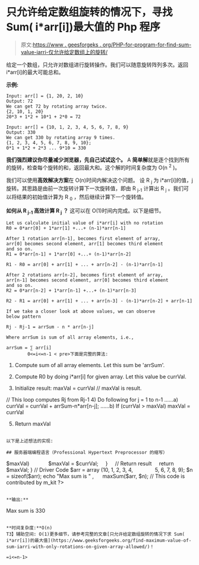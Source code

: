 # 只允许给定数组旋转的情况下，寻找 Sum( i*arr[i])最大值的 Php 程序

> 原文:[https://www . geesforgeks . org/PHP-for-program-for-find-sum-value-iarri-仅允许给定数组上的旋转/](https://www.geeksforgeeks.org/php-program-for-find-maximum-value-of-sum-iarri-with-only-rotations-on-given-array-allowed/)

给定一个数组，只允许对数组进行旋转操作。我们可以随意旋转阵列多次。返回 i*arr[i]的最大可能总和。

**示例:**

```
Input: arr[] = {1, 20, 2, 10}
Output: 72
We can get 72 by rotating array twice.
{2, 10, 1, 20}
20*3 + 1*2 + 10*1 + 2*0 = 72

Input: arr[] = {10, 1, 2, 3, 4, 5, 6, 7, 8, 9}
Output: 330
We can get 330 by rotating array 9 times.
{1, 2, 3, 4, 5, 6, 7, 8, 9, 10};
0*1 + 1*2 + 2*3 ... 9*10 = 330
```

**我们强烈建议你尽量减少浏览器，先自己试试这个。**
A **简单解**就是逐个找到所有的旋转，检查每个旋转的和，返回最大和。这个解的时间复杂度为 O(n <sup>2</sup> )。

我们可以使用**高效解决方案**在 O(n)时间内解决这个问题。
设 R <sub>j</sub> 为 i*arr[i]的值，j 旋转。其思路是由前一次旋转计算下一次旋转值，即由 R <sub>j-1</sub> 计算出 R <sub>j</sub> 。我们可以将结果的初始值计算为 R <sub>0</sub> ，然后继续计算下一个旋转值。

**如何从 R <sub>j-1</sub> 高效计算 R <sub>j</sub> ？**
这可以在 O(1)时间内完成。以下是细节。

```
Let us calculate initial value of i*arr[i] with no rotation
R0 = 0*arr[0] + 1*arr[1] +...+ (n-1)*arr[n-1]

After 1 rotation arr[n-1], becomes first element of array, 
arr[0] becomes second element, arr[1] becomes third element
and so on.
R1 = 0*arr[n-1] + 1*arr[0] +...+ (n-1)*arr[n-2]

R1 - R0 = arr[0] + arr[1] + ... + arr[n-2] - (n-1)*arr[n-1]

After 2 rotations arr[n-2], becomes first element of array, 
arr[n-1] becomes second element, arr[0] becomes third element
and so on.
R2 = 0*arr[n-2] + 1*arr[n-1] +...+ (n-1)*arr[n-3]

R2 - R1 = arr[0] + arr[1] + ... + arr[n-3] - (n-1)*arr[n-2] + arr[n-1]

If we take a closer look at above values, we can observe 
below pattern

Rj - Rj-1 = arrSum - n * arr[n-j]

Where arrSum is sum of all array elements, i.e., 

arrSum = ∑ arr[i]
        0<=i<=n-1 < pre>下面是完整的算法:

```
1) Compute sum of all array elements. Let this sum be 'arrSum'.

2) Compute R0 by doing i*arr[i] for given array. 
   Let this value be currVal.

3) Initialize result: maxVal = currVal // maxVal is result.

// This loop computes Rj from  Rj-1 
4) Do following for j = 1 to n-1
......a) currVal = currVal + arrSum-n*arr[n-j];
......b) If (currVal > maxVal)
            maxVal = currVal   

5) Return maxVal
```

以下是上述想法的实现:

## 服务器端编程语言（Professional Hypertext Preprocessor 的缩写）

```
<?php
// PHP program to find max 
// value of i*arr[i] 

// Returns max possible 
// value of i*arr[i]
function maxSum($arr, $n)
{
    // Find array sum and
    // i*arr[i] with no rotation

    // Stores sum of arr[i]
    $arrSum = 0; 

    // Stores sum of i*arr[i]
    $currVal = 0; 
    for ($i = 0; $i < $n; $i++)
    {
        $arrSum = $arrSum + $arr[$i];
        $currVal = $currVal + 
                  ($i * $arr[$i]);
    }

    // Initialize result as
    // 0 rotation sum
    $maxVal = $currVal;

    // Try all rotations one 
    // by one and find the 
    // maximum rotation sum.
    for ($j = 1; $j < $n; $j++)
    {
        $currVal = $currVal + $arrSum - 
                   $n * $arr[$n - $j];
        if ($currVal > $maxVal)
            $maxVal = $currVal;
    }

    // Return result
    return $maxVal;
}

// Driver Code
$arr = array (10, 1, 2, 3, 4,
              5, 6, 7, 8, 9);
$n = sizeof($arr);
echo "Max sum is " ,
     maxSum($arr, $n);

// This code is contributed by m_kit
?>
```

**输出:**

```
Max sum is 330
```

**时间复杂度:**O(n)
T3】辅助空间: O(1)更多细节，请参考完整的文章[只允许给定数组旋转的情况下求 Sum( i*arr[i])的最大值](https://www.geeksforgeeks.org/find-maximum-value-of-sum-iarri-with-only-rotations-on-given-array-allowed/)！

=i<=n-1>
```